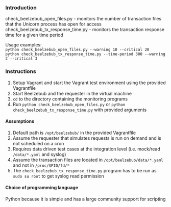### Introduction
check_beelzebub_open_files.py - monitors the number of transaction files that the Unicorn process has open for access  
check_beelzebub_tx_response_time.py - monitors the transaction response time for a given time period  

Usage examples:  
`python check_beelzebub_open_files.py --warning 10 --critical 20`  
`python check_beelzebub_tx_response_time.py --time-period 300 --warning 2 --critical 3`  

### Instructions
  1) Setup Vagrant and start the Vagrant test environment using the provided Vagrantfile  
  2) Start Beelzebub and the requester in the virtual machine  
  3) `cd` to the directory containing the monitoring programs  
  4) Run `python check_beelzebub_open_files.py` or `python check_beelzebub_tx_response_time.py` with provided arguments  
  
#### Assumptions
  1) Default path is `/opt/beelzebub/` in the provided Vagrantfile  
  2) Assume the requester that simulates requests is run on demand and is not scheduled on a cron  
  3) Requires data driven test cases at the integration level (i.e. mock/read `/data/*.yaml` and syslog)  
  4) Assume the transaction files are located in `/opt/beelzebub/data/*.yaml` and not in `/proc/$PID/fd/*`  
  5) The `check_beelzebub_tx_response_time.py` program has to be run as `sudo su root` to get syslog read permission  

#### Choice of programming language
Python because it is simple and has a large community support for scripting
